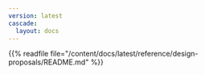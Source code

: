 ```yaml
---
version: latest
cascade:
  layout: docs
---
```


{{%  readfile file="/content/docs/latest/reference/design-proposals/README.md" %}}
